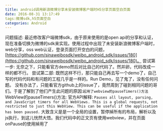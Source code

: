 ```yaml
---
title: android调用新浪微博分享未安装微博客户端时H5分享页面空白页面
date: 2016-08-31 13:17:49
tags:微博sdk,h5页面空白
categories: Android
---
```

问题描述: 最近修改客户端微博sdk，由于原来使用的是open api的分享和认证，现在准备切换为微博的sdk来实现。使用过程中出现了未安装新浪微博客户端时，web分享，oss web认证，登录页面打开空白的问题，[https://github.com/sinaweibosdk/weibo_android_sdk/issues/180](https://github.com/sinaweibosdk/weibo_android_sdk/issues/180)。
尝试第一步: 无奈之下，只能看官方demo然后对比自己的代码了。然并卵，代码改成一样的都不行。
尝试第二部: 既然这样不行，那只能自己再去写一个demo了，自己写的代码代码和有问题的工程几乎是一样的。Run Demo，见了鬼了，没有任何问题。
没有办法了，只能看官方github上的issue了，竟然周到了碰到相同问题的哥们。于是了解到了他们产生此问题的原因:`起用了webview的pauseTimers()方法`
WebView的pauseTimers()方法:
官方API解释:
`Pauses all layout, parsing, and JavaScript timers for all WebViews. This is a global requests, not restricted to just this WebView. This can be useful if the application has been paused.`
大致含义是是一个全局的设置，暂停掉所有的布局，解析以及js执行，到这儿恍然大悟。我们代码中的正文页有使用webview，并在页面onPause的使用掉用了